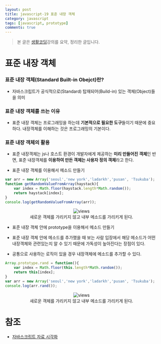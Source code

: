```yaml
---
layout: post
title: javascript-19 표준 내장 객체
category: javascript
tags: [javascript, prototype]
comments: true
---
```


> 본 글은 [생활코딩](https://opentutorials.org/course/743/6475)강의를 요약, 정리한 글입니다.  


# 표준 내장 객체

### 표준 내장 객체(Standard Built-in Obejct)란?

- 자바스크립트가 공식적으로(Standard) 탑재되어(Build-in) 있는 객체(Object)들을 의미

### 표준 내장 객체를 쓰는 이유

- 표준 내장 객체는 프로그래밍을 하는데 **기본적으로 필요한 도구**들이기 때문에 중요하다. 내장객체를 이해하는 것은 프로그래밍의 기본이다.

### 표준 내장 객체의 활용

- 표준 내장객체는 js나 호스트 환경이 개발자에게 제공하는 **미리 만들어진 객체**인 반면, 표준 내장객체를 **이용하여 만든 객체는 사용자 정의 객체**라고 한다.


- 표준 내장 객체를 이용해서 메소드 만들기

```javascript
var arr = new Array('seoul','new york','ladarkh','pusan', 'Tsukuba');
function getRandomValueFromArray(haystack){
    var index = Math.floor(haystack.length*Math.random());
    return haystack[index]; 
}
console.log(getRandomValueFromArray(arr));
```

<center>
<figure>
<img src="https://imgur.com/KLsfoOV.png" alt="views">
<figcaption>새로운 객체를 가리키지 않고 내부 메소드를 가리키게 된다.</figcaption>
</figure>
</center>

- 표준 내장 객체 안에 prototype을 이용해서 메소드 만들기

- 표준 내장 객체 안에 메소드를 추가했을 때 보는 사람 입장에서 해당 메소드가 어떤 내장객체와 관련있는지 알 수 있기 때문에 가독성이 높아진다는 장점이 있다.

- 공통으로 사용하는 로직이 있을 경우 내장객체에 메소드를 추가할 수 있다.

```javascript
Array.prototype.rand = function(){
    var index = Math.floor(this.length*Math.random());
    return this[index];
}
var arr = new Array('seoul','new york','ladarkh','pusan', 'Tsukuba');
console.log(arr.rand());
```

<center>
<figure>
<img src="https://imgur.com/6GfrbLW.png" alt="views">
<figcaption>새로운 객체를 가리키지 않고 내부 메소드를 가리키게 된다.</figcaption>
</figure>
</center>

# 참조

- [자바스크립트 자료 시각화](http://pythontutor.com/visualize.html#mode=display)